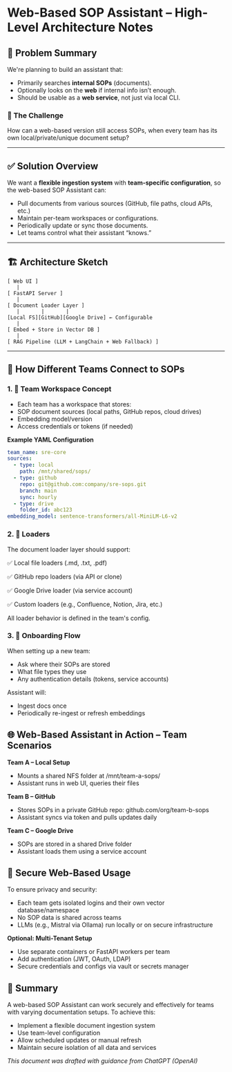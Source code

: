 # Web-Based SOP Assistant – High-Level Architecture Notes

## 🧩 Problem Summary

We're planning to build an assistant that:
- Primarily searches **internal SOPs** (documents).
- Optionally looks on the **web** if internal info isn’t enough.
- Should be usable as a **web service**, not just via local CLI.

### 🚧 The Challenge

How can a web-based version still access SOPs, when every team has its own local/private/unique document setup?

---

## ✅ Solution Overview

We want a **flexible ingestion system** with **team-specific configuration**, so the web-based SOP Assistant can:

- Pull documents from various sources (GitHub, file paths, cloud APIs, etc.)
- Maintain per-team workspaces or configurations.
- Periodically update or sync those documents.
- Let teams control what their assistant “knows.”

---

## 🏗️ Architecture Sketch

```plaintext
[ Web UI ]
   |
[ FastAPI Server ]
   |
[ Document Loader Layer ]
   |       |       |
[Local FS][GitHub][Google Drive] ← Configurable
   |
[ Embed + Store in Vector DB ]
   |
[ RAG Pipeline (LLM + LangChain + Web Fallback) ]
```
---

## 🧠 How Different Teams Connect to SOPs

### 1. 🧩 Team Workspace Concept
- Each team has a workspace that stores:
- SOP document sources (local paths, GitHub repos, cloud drives)
- Embedding model/version
- Access credentials or tokens (if needed)

**Example YAML Configuration**

```yaml
team_name: sre-core
sources:
  - type: local
    path: /mnt/shared/sops/
  - type: github
    repo: git@github.com:company/sre-sops.git
    branch: main
    sync: hourly
  - type: drive
    folder_id: abc123
embedding_model: sentence-transformers/all-MiniLM-L6-v2
```

### 2. 🔌 Loaders
The document loader layer should support:

✅ Local file loaders (.md, .txt, .pdf)

✅ GitHub repo loaders (via API or clone)

✅ Google Drive loader (via service account)

✅ Custom loaders (e.g., Confluence, Notion, Jira, etc.)

All loader behavior is defined in the team's config.

### 3. 🚀 Onboarding Flow
When setting up a new team:
- Ask where their SOPs are stored
- What file types they use
- Any authentication details (tokens, service accounts)

Assistant will:
- Ingest docs once
- Periodically re-ingest or refresh embeddings

## 🌐 Web-Based Assistant in Action – Team Scenarios
**Team A – Local Setup**
- Mounts a shared NFS folder at /mnt/team-a-sops/
- Assistant runs in web UI, queries their files

**Team B – GitHub**
- Stores SOPs in a private GitHub repo: github.com/org/team-b-sops
- Assistant syncs via token and pulls updates daily

**Team C – Google Drive**
- SOPs are stored in a shared Drive folder
- Assistant loads them using a service account

## 🔐 Secure Web-Based Usage
To ensure privacy and security:
- Each team gets isolated logins and their own vector database/namespace
- No SOP data is shared across teams
- LLMs (e.g., Mistral via Ollama) run locally or on secure infrastructure

**Optional: Multi-Tenant Setup**
- Use separate containers or FastAPI workers per team
- Add authentication (JWT, OAuth, LDAP)
- Secure credentials and configs via vault or secrets manager
  
## 🧾 Summary
A web-based SOP Assistant can work securely and effectively for teams with varying documentation setups. To achieve this:
- Implement a flexible document ingestion system
- Use team-level configuration
- Allow scheduled updates or manual refresh
- Maintain secure isolation of all data and services


*This document was drafted with guidance from ChatGPT (OpenAI)*


